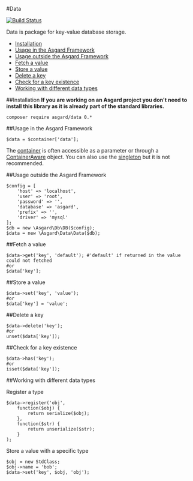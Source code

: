 #Data

[![Build Status](https://travis-ci.org/asgardphp/data.svg?branch=master)](https://travis-ci.org/asgardphp/data)

Data is package for key-value database storage.

- [Installation](#installation)
- [Usage in the Asgard Framework](#usage-asgard)
- [Usage outside the Asgard Framework](#usage-outside)
- [Fetch a value](#fetch)
- [Store a value](#store)
- [Delete a key](#delete)
- [Check for a key existence](#check)
- [Working with different data types](#types)

<a name="installation"></a>
##Installation
**If you are working on an Asgard project you don't need to install this library as it is already part of the standard libraries.**

	composer require asgard/data 0.*

<a name="usage-asgard"></a>
##Usage in the Asgard Framework

	$data = $container['data'];
	
The [container](docs/container) is often accessible as a parameter or through a [ContainerAware](docs/container#containeraware) object. You can also use the [singleton](docs/container#usage-outside) but it is not recommended.

<a name="usage-outside"></a>
##Usage outside the Asgard Framework

	$config = [
		'host' => 'localhost',
		'user' => 'root',
		'password' => '',
		'database' => 'asgard',
		'prefix' => '',
		'driver' => 'mysql'
	];
	$db = new \Asgard\Db\DB($config);
	$data = new \Asgard\Data\Data($db);

<a name="fetch"></a>
##Fetch a value

	$data->get('key', 'default'); #'default' if returned in the value could not fetched
	#or
	$data['key'];

<a name="store"></a>
##Store a value

	$data->set('key', 'value');
	#or
	$data['key'] = 'value';

<a name="delete"></a>
##Delete a key

	$data->delete('key');
	#or
	unset($data['key']);

<a name="check"></a>
##Check for a key existence

	$data->has('key');
	#or
	isset($data['key']);

<a name="types"></a>
##Working with different data types

Register a type

	$data->register('obj',
		function($obj) {
			return serialize($obj);
		},
		function($str) {
			return unserialize($str);
		}
	);

Store a value with a specific type

	$obj = new StdClass;
	$obj->name = 'bob';
	$data->set('key', $obj, 'obj');